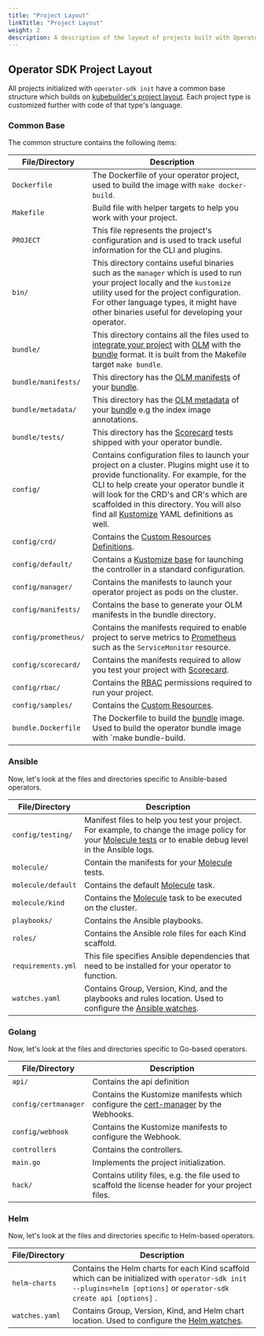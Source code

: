 ```yaml
---
title: "Project Layout"
linkTitle: "Project Layout"
weight: 2
description: A description of the layout of projects built with Operator SDK
---
```


## Operator SDK Project Layout

All projects initialized with `operator-sdk init` have a common base structure which builds on [kubebuilder's project layout][kb-whats in-a-basic-project?]. Each project type is customized further with code of that type's language.

### Common Base

The common structure contains the following items:

| File/Directory | Description | 
| ------ | ----- |
| `Dockerfile` | The Dockerfile of your operator project, used to build the image with `make docker-build`. |
| `Makefile` | Build file with helper targets to help you work with your project. |
| `PROJECT` | This file represents the project's configuration and is used to track useful information for the CLI and plugins. |
| `bin/` | This directory contains useful binaries such as the `manager` which is used to run your project locally and  the `kustomize` utility used for the project configuration. For other language types, it might have other binaries useful for developing your operator. |
| `bundle/` | This directory contains all the files used to [integrate your project][olm-integrate] with [OLM][olm] with the [bundle][bundle] format. It is built from the Makefile target `make bundle`. |
| `bundle/manifests/` | This directory has the [OLM manifests][olm-manifests] of your [bundle][bundle]. |
| `bundle/metadata/`  | This directory has the [OLM metadata][olm-metadata] of your [bundle][bundle] e.g the index image annotations. |
| `bundle/tests/` | This directory has the [Scorecard][scorecard] tests shipped with your operator bundle. |
| `config/` | Contains configuration files to launch your project on a cluster. Plugins might use it to provide functionality. For example, for the CLI  to help create your operator bundle it will look for the CRD's and CR's which are scaffolded in this directory. You will also find all [Kustomize][Kustomize] YAML definitions as well. |
| `config/crd/` | Contains the [Custom Resources Definitions][k8s-crd-doc]. |
| `config/default/` | Contains a [Kustomize base][kustomize-base] for launching the controller in a standard configuration. |
| `config/manager/` | Contains the manifests to launch your operator project as pods on the cluster. |
| `config/manifests/` | Contains the base to generate your OLM manifests in the bundle directory. |
| `config/prometheus/` | Contains the manifests required to enable project to serve metrics to [Prometheus][kb-metrics] such as the `ServiceMonitor` resource. |
| `config/scorecard/` | Contains the manifests required to allow you test your project with [Scorecard][scorecard]. |
| `config/rbac/` | Contains the [RBAC][k8s-rbac] permissions required to run your project. |
| `config/samples/` | Contains the [Custom Resources][k8s-cr-doc]. |
| `bundle.Dockerfile` |  The Dockerfile to build the [bundle][bundle] image. Used to build the operator bundle image with `make bundle-build. |

### Ansible

Now, let's look at the files and directories specific to Ansible-based operators.

| File/Directory | Description | 
| ------ | ----- |
|`config/testing/` | Manifest files to help you test your project. For example, to change the image policy for your [Molecule tests][ansible-test-guide] or to enable debug level in the Ansible logs. |
|`molecule/` | Contain the manifests for your [Molecule][molecule] tests. |
|`molecule/default` | Contains the default [Molecule][molecule] task. |
|`molecule/kind` | Contains the [Molecule][molecule] task to be executed on the cluster. |
|`playbooks/` | Contains the Ansible playbooks.|
|`roles/` | Contains the Ansible role files for each Kind scaffold. |
|`requirements.yml` | This file specifies Ansible dependencies that need to be installed for your operator to function. |
|`watches.yaml` | Contains Group, Version, Kind, and the playbooks and rules location. Used to configure the [Ansible watches][ansible-watches]. |

### Golang 

Now, let's look at the files and directories specific to Go-based operators.

| File/Directory | Description |
| ------ | ----- |
|`api/` | Contains the api definition |
|`config/certmanager` |  Contains the Kustomize manifests which configure the [cert-manager][cert-manager] by the Webhooks. |
|`config/webhook` | Contains the Kustomize manifests to configure the Webhook. |
|`controllers` |  Contains the controllers. |
|`main.go` | Implements the project initialization. |
| `hack/` | Contains utility files, e.g. the file used to scaffold the license header for your project files. |

### Helm 

Now, let's look at the files and directories specific to Helm-based operators.

| File/Directory | Description | 
| ------ | ----- |
|`helm-charts` | Contains the Helm charts for each Kind scaffold which can be initialized with `operator-sdk init --plugins=helm [options]` or `operator-sdk create api [options]` . |
|`watches.yaml` | Contains Group, Version, Kind, and Helm chart location. Used to configure the [Helm watches][helm-watches]. |

[kb-whats in-a-basic-project?]: https://book.kubebuilder.io/cronjob-tutorial/basic-project.html
[olm]: https://github.com/operator-framework/operator-lifecycle-manager
[Kustomize]: https://github.com/kubernetes-sigs/kustomize
[kustomize-base]: https://github.com/operator-framework/operator-sdk/blob/v1.4.2/testdata/go/v3/memcached-operator/config/default/kustomization.yaml
[kb-metrics]: https://book.kubebuilder.io/reference/metrics.html
[k8s-rbac]: https://kubernetes.io/docs/reference/access-authn-authz/rbac/
[k8s-cr-doc]: https://kubernetes.io/docs/concepts/extend-kubernetes/api-extension/custom-resources/#custom-resources
[k8s-crd-doc]: https://kubernetes.io/docs/tasks/extend-kubernetes/custom-resources/custom-resource-definitions/
[scorecard]: /docs/testing-operators/scorecard/
[olm-integrate]: /docs/olm-integration/
[olm-manifests]: https://github.com/operator-framework/operator-registry/tree/v1.5.3#manifest-format  
[olm-metadata]: https://github.com/operator-framework/operator-registry/blob/v1.16.1/docs/design/operator-bundle.md#bundle-manifest-format
[bundle]:https://github.com/operator-framework/operator-registry/blob/v1.16.1/docs/design/operator-bundle.md
[molecule]: https://molecule.readthedocs.io/en/latest/
[ansible-watches]: /docs/building-operators/ansible/reference/watches
[ansible-test-guide]: /docs/building-operators/ansible/testing-guide
[helm-watches]: /docs/building-operators/helm/reference/watches
[cert-manager]: https://cert-manager.io/docs/
